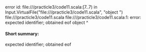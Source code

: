 error id: file://<WORKSPACE>/practicle3/code11.scala:[7..7) in Input.VirtualFile("file://<WORKSPACE>/practicle3/code11.scala", "object ")
file://<WORKSPACE>/practicle3/code11.scala
file://<WORKSPACE>/practicle3/code11.scala:1: error: expected identifier; obtained eof
object 
       ^
#### Short summary: 

expected identifier; obtained eof